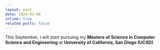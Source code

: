 ```yaml
---
layout: post
date: 2024-03-08
inline: true
related_posts: false
---
```


This September, I will start pursuing my **Masters of Science in Computer Science and Engineering** at **University of California, San Diego (UCSD)**.
